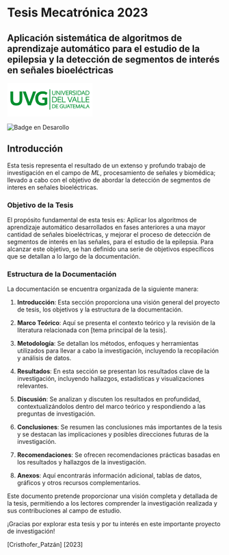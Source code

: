 # Tesis Mecatrónica 2023
## Aplicación sistemática de algoritmos de aprendizaje automático para el estudio de la epilepsia y la detección de segmentos de interés en señales bioeléctricas

<img src="/logoUVG.png" alt="Logo UVG" width="200">

![Badge en Desarollo](https://img.shields.io/badge/STATUS-EN%20DESAROLLO-green)

## Introducción

Esta tesis representa el resultado de un extenso y profundo trabajo de investigación en el campo de *ML*, procesamiento de señales y biomédica; llevado a cabo con el objetivo de abordar la detección de segmentos de interes en señales bioeléctricas.

### Objetivo de la Tesis

El propósito fundamental de esta tesis es: Aplicar los algoritmos de aprendizaje automático desarrollados en fases anteriores a una mayor cantidad de señales bioeléctricas, y mejorar el proceso de detección de segmentos de interés en las señales, para el estudio de la epilepsia. Para alcanzar este objetivo, se han definido una serie de objetivos específicos que se detallan a lo largo de la documentación.

### Estructura de la Documentación

La documentación se encuentra organizada de la siguiente manera:

1. **Introducción**: Esta sección proporciona una visión general del proyecto de tesis, los objetivos y la estructura de la documentación.

2. **Marco Teórico**: Aquí se presenta el contexto teórico y la revisión de la literatura relacionada con [tema principal de la tesis].

3. **Metodología**: Se detallan los métodos, enfoques y herramientas utilizados para llevar a cabo la investigación, incluyendo la recopilación y análisis de datos.

4. **Resultados**: En esta sección se presentan los resultados clave de la investigación, incluyendo hallazgos, estadísticas y visualizaciones relevantes.

5. **Discusión**: Se analizan y discuten los resultados en profundidad, contextualizándolos dentro del marco teórico y respondiendo a las preguntas de investigación.

6. **Conclusiones**: Se resumen las conclusiones más importantes de la tesis y se destacan las implicaciones y posibles direcciones futuras de la investigación.

7. **Recomendaciones**: Se ofrecen recomendaciones prácticas basadas en los resultados y hallazgos de la investigación.

8. **Anexos**: Aquí encontrarás información adicional, tablas de datos, gráficos y otros recursos complementarios.

Este documento pretende proporcionar una visión completa y detallada de la tesis, permitiendo a los lectores comprender la investigación realizada y sus contribuciones al campo de estudio.

¡Gracias por explorar esta tesis y por tu interés en este importante proyecto de investigación!

[Cristhofer_Patzán]
[2023]
